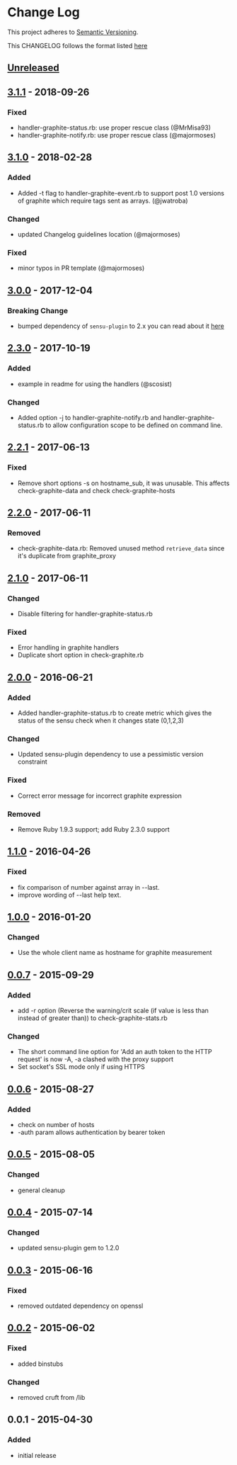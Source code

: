 # Change Log
This project adheres to [Semantic Versioning](http://semver.org/).

This CHANGELOG follows the format listed [here](https://github.com/sensu-plugins/community/blob/master/HOW_WE_CHANGELOG.md)

## [Unreleased]

## [3.1.1] - 2018-09-26
### Fixed
- handler-graphite-status.rb: use proper rescue class (@MrMisa93)
- handler-graphite-notify.rb: use proper rescue class (@majormoses)

## [3.1.0] - 2018-02-28
### Added
- Added -t flag to handler-graphite-event.rb to support post 1.0 versions of graphite which require tags sent as arrays. (@jwatroba)

### Changed
- updated Changelog guidelines location (@majormoses)

### Fixed
- minor typos in PR template (@majormoses)

## [3.0.0] - 2017-12-04
### Breaking Change
- bumped dependency of `sensu-plugin` to 2.x you can read about it [here](https://github.com/sensu-plugins/sensu-plugin/blob/master/CHANGELOG.md#v200---2017-03-29)

## [2.3.0] - 2017-10-19
### Added
- example in readme for using the handlers (@scosist)
### Changed
- Added option -j to handler-graphite-notify.rb and handler-graphite-status.rb to allow configuration scope to be defined on command line.

## [2.2.1] - 2017-06-13
### Fixed
- Remove short options -s on hostname_sub, it was unusable. This affects check-graphite-data and check check-graphite-hosts

## [2.2.0] - 2017-06-11
### Removed
- check-graphite-data.rb: Removed unused method `retrieve_data` since it's duplicate from graphite_proxy

## [2.1.0] - 2017-06-11
### Changed
- Disable filtering for handler-graphite-status.rb
### Fixed
- Error handling in graphite handlers
- Duplicate short option in check-graphite.rb

## [2.0.0] - 2016-06-21
### Added
- Added handler-graphite-status.rb to create metric which gives the status of the sensu check when it changes state (0,1,2,3)

### Changed
- Updated sensu-plugin dependency to use a pessimistic version constraint

### Fixed
- Correct error message for incorrect graphite expression

### Removed
- Remove Ruby 1.9.3 support; add Ruby 2.3.0 support

## [1.1.0] - 2016-04-26
### Fixed
- fix comparison of number against array in --last.
- improve wording of --last help text.

## [1.0.0] - 2016-01-20
### Changed
- Use the whole client name as hostname for graphite measurement

## [0.0.7] - 2015-09-29
### Added
- add -r option (Reverse the warning/crit scale (if value is less than instead of greater than)) to check-graphite-stats.rb

### Changed
- The short command line option for 'Add an auth token to the HTTP request' is now -A, -a clashed with the proxy support
- Set socket's SSL mode only if using HTTPS

## [0.0.6] - 2015-08-27
### Added
- check on number of hosts
- -auth param allows authentication by bearer token

## [0.0.5] - 2015-08-05
### Changed
- general cleanup

## [0.0.4] - 2015-07-14
### Changed
- updated sensu-plugin gem to 1.2.0

## [0.0.3] - 2015-06-16
### Fixed
- removed outdated dependency on openssl

## [0.0.2] - 2015-06-02
### Fixed
- added binstubs
### Changed
- removed cruft from /lib

## 0.0.1 - 2015-04-30
### Added
- initial release

[Unreleased]: https://github.com/sensu-plugins/sensu-plugins-graphite/compare/3.1.1...HEAD
[3.1.1]: https://github.com/sensu-plugins/sensu-plugins-graphite/compare/3.1.0...3.1.1
[3.1.0]: https://github.com/sensu-plugins/sensu-plugins-graphite/compare/3.0.0...3.1.0
[3.0.0]: https://github.com/sensu-plugins/sensu-plugins-graphite/compare/2.2.1...3.0.0
[2.3.0]: https://github.com/sensu-plugins/sensu-plugins-graphite/compare/2.2.1...2.3.0
[2.2.1]: https://github.com/sensu-plugins/sensu-plugins-graphite/compare/2.2.0...2.2.1
[2.2.0]: https://github.com/sensu-plugins/sensu-plugins-graphite/compare/2.1.0...2.2.0
[2.1.0]: https://github.com/sensu-plugins/sensu-plugins-graphite/compare/2.0.0...2.1.0
[2.0.0]: https://github.com/sensu-plugins/sensu-plugins-graphite/compare/1.1.0...2.0.0
[1.1.0]: https://github.com/sensu-plugins/sensu-plugins-graphite/compare/1.0.0...1.1.0
[1.0.0]: https://github.com/sensu-plugins/sensu-plugins-graphite/compare/0.0.7...1.0.0
[0.0.7]: https://github.com/sensu-plugins/sensu-plugins-graphite/compare/0.0.6...0.0.7
[0.0.6]: https://github.com/sensu-plugins/sensu-plugins-graphite/compare/0.0.5...0.0.6
[0.0.5]: https://github.com/sensu-plugins/sensu-plugins-graphite/compare/0.0.4...0.0.5
[0.0.4]: https://github.com/sensu-plugins/sensu-plugins-graphite/compare/0.0.3...0.0.4
[0.0.3]: https://github.com/sensu-plugins/sensu-plugins-graphite/compare/0.0.2...0.0.3
[0.0.2]: https://github.com/sensu-plugins/sensu-plugins-graphite/compare/0.0.1...0.0.2

